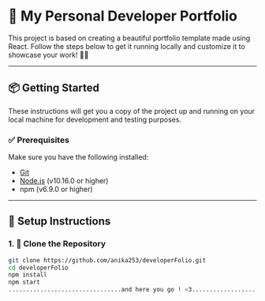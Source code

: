 # 🚀 My Personal Developer Portfolio

This project is based on creating  a beautiful portfolio template made using React. Follow the steps below to get it running locally and customize it to showcase your work! 💼🌐

---

## 📦 Getting Started

These instructions will get you a copy of the project up and running on your local machine for development and testing purposes.

### ✅ Prerequisites

Make sure you have the following installed:

- [Git](https://git-scm.com/)
- [Node.js](https://nodejs.org/) (v10.16.0 or higher)
- npm (v6.9.0 or higher)

---

## 🧾 Setup Instructions

### 1. 📁 Clone the Repository

```bash
git clone https://github.com/anika253/developerFolio.git
cd developerFolio
npm install
npm start
................................and here you go ! <3...........................................................................................
